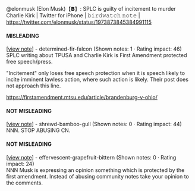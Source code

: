 @elonmusk (Elon Musk)【𝗕】: SPLC is guilty of incitement to murder Charlie Kirk | Twitter for iPhone | 𝚋𝚒𝚛𝚍𝚠𝚊𝚝𝚌𝚑 𝚗𝚘𝚝𝚎 | https://twitter.com/elonmusk/status/1973873845384991115

#### MISLEADING

[[view note]](https://x.com/i/birdwatch/n/1973918176686616592) - determined-fir-falcon (Shown notes: 1 · Rating impact: 46)\
SPLC writing about TPUSA and Charlie Kirk is First Amendment protected free speech/press.

"Incitement" only loses free speech protection when it is speech likely to incite imminent lawless action, where such action is likely. Their post does not approach this line.

https://firstamendment.mtsu.edu/article/brandenburg-v-ohio/

#### NOT MISLEADING

[[view note]](https://x.com/i/birdwatch/n/1973943375280623678) - shrewd-bamboo-gull (Shown notes: 0 · Rating impact: 44)\
NNN. STOP ABUSING CN.

#### NOT MISLEADING

[[view note]](https://x.com/i/birdwatch/n/1973922892669989291) - effervescent-grapefruit-bittern (Shown notes: 0 · Rating impact: 24)\
NNN Musk is expressing an opinion something which is protected by the first amendment. Instead of abusing community notes take your opinion to the comments.
